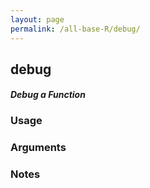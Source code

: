 ```yaml
---
layout: page
permalink: /all-base-R/debug/
---
```


## __debug__

#### _Debug a Function_

### Usage

### Arguments

### Notes
